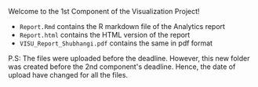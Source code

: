 Welcome to the 1st Component of the Visualization Project!

- `Report.Rmd` contains the R markdown file of the Analytics report
- `Report.html` contains the HTML version of the report
- `VISU_Report_Shubhangi.pdf` contains the same in pdf format

P.S: The files were uploaded before the deadline. However, this new folder was created before the 2nd component's deadline. Hence, the date of upload have changed for all the files.
